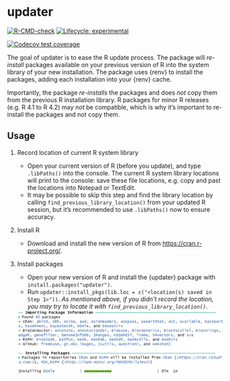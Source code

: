 
<!-- README.md is generated from README.Rmd. Please edit that file -->

# updater

<!-- badges: start -->

[![R-CMD-check](https://github.com/ddsjoberg/updater/actions/workflows/R-CMD-check.yaml/badge.svg)](https://github.com/ddsjoberg/updater/actions/workflows/R-CMD-check.yaml)
[![Lifecycle:
experimental](https://img.shields.io/badge/lifecycle-experimental-orange.svg)](https://lifecycle.r-lib.org/articles/stages.html#experimental)
<!-- [![CRAN status](https://www.r-pkg.org/badges/version/updater)](https://CRAN.R-project.org/package=updater) -->
[![Codecov test
coverage](https://codecov.io/gh/ddsjoberg/updater/branch/main/graph/badge.svg)](https://app.codecov.io/gh/ddsjoberg/updater?branch=main)
<!-- badges: end -->

The goal of updater is to ease the R update process. The package will
*re-install* packages available on your previous version of R into the
system library of your new installation. The package uses {renv} to
install the packages, adding each installation into your {renv} cache.

Importantly, the package *re-installs* the packages and does *not* copy
them from the previous R installation library. R packages for minor R
releases (e.g. R 4.1 to R 4.2) may *not* be compatible, which is why
it’s important to re-install the packages and not copy them.

## Usage

1.  Record location of current R system library

    -   Open your current version of R (before you update), and type
        `.libPaths()` into the console. The current R system library
        locations will print to the console: save these file locations,
        e.g. copy and past the locations into Notepad or TextEdit.
    -   It may be possible to skip this step and find the library
        location by calling `find_previous_library_location()` from your
        updated R session, but it’s recommended to use `.libPaths()` now
        to ensure accuracy.

2.  Install R

    -   Download and install the new version of R from
        <https://cran.r-project.org/>.

3.  Install packages

    -   Open your new version of R and install the {updater} package
        with `install.packages("updater")`.
    -   Run
        `updater::install_pkgs(lib.loc = c("<location(s) saved in Step 1>"))`.
        *As mentioned above, if you didn’t record the location, you may
        try to locate it with `find_previous_library_location()`.*

    <img src = "https://github.com/ddsjoberg/updater/blob/main/man/figures/install_screenshot.png?raw=true">
